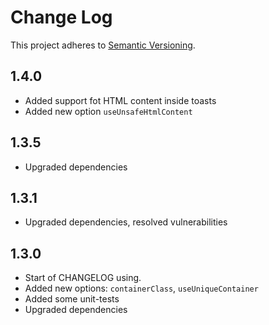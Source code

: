 # Change Log
This project adheres to [Semantic Versioning](http://semver.org/).

## 1.4.0
* Added support fot HTML content inside toasts
* Added new option `useUnsafeHtmlContent`

## 1.3.5
* Upgraded dependencies

## 1.3.1
* Upgraded dependencies, resolved vulnerabilities

## 1.3.0
* Start of CHANGELOG using.
* Added new options: `containerClass`, `useUniqueContainer`
* Added some unit-tests
* Upgraded dependencies
